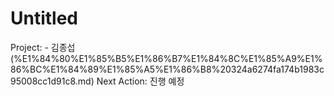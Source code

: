 # Untitled

Project: - 김종섭 (%E1%84%80%E1%85%B5%E1%86%B7%E1%84%8C%E1%85%A9%E1%86%BC%E1%84%89%E1%85%A5%E1%86%B8%20324a6274fa174b1983c95008cc1d91c8.md) 
Next Action: 진행 예정